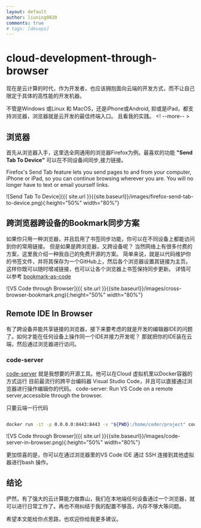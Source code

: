 ```yaml
---
layout: default
author: liuning0820
comments: true
# tags: [devops]
---
```


# cloud-development-through-browser

现在是云计算的时代，作为开发者，也应该拥抱面向云端的开发方式，而不让自己限定于具体的高性能的开发机器。

不管是Windows 或Linux 和 MacOS，还是iPhone或Android, 抑或是iPad，都支持浏览器，浏览器就是云开发的最佳终端入口。
且看我的实践。
<! --more-- >

## 浏览器

首先从浏览器入手，这里选全网通用的浏览器Firefox为例。最喜欢的功能 **"Send Tab To Device"** 可以在不同设备间同步,接力链接。

Firefox's Send Tab feature lets you send pages to and from your computer, iPhone or iPad, so you can continue browsing wherever you are. You will no longer have to text or email yourself links.

![Send Tab To Device]({{ site.url }}{{site.baseurl}}/images/firefox-send-tab-to-device.png){:height="50%" width="80%"}

## 跨浏览器跨设备的Bookmark同步方案

如果你只用一种浏览器，并且启用了书签同步功能，你可以在不同设备上都能访问到你的常用链接。
但是如果是跨浏览器，又跨设备呢？ 当然网络上有很多付费的方案，这里我介绍一种我自己的免费开源的方案。
简单来说，就是以代码维护你的书签文件，并将其保存为一个GitHub上，然后各个浏览器设置其链接为主页。这样你既可以随时增减链接，也可以让各个浏览器上书签保持同步更新。 详情可以参考 [bookmark-as-code](https://github.com/liuning0820/bookmark-as-code)

![VS Code through Browser]({{ site.url }}{{site.baseurl}}/images/cross-browser-bookmark.png){:height="50%" width="80%"}

## Remote IDE In Browser

有了跨设备并能共享链接的浏览器，接下来要考虑的就是开发的编辑器IDE的问题了。如何才能在任何设备上操作同一个IDE并接力开发呢？
那就把你的IDE装在云端，然后通过浏览器进行访问。

### code-server

[code-server](https://github.com/cdr/code-server) 就是我想要的开源工具。他可以在Cloud 虚拟机里以Docker容器的方式运行
目前最流行的跨平台编码器 Visual Studio Code，并且可以直接通过浏览器进行操作编辑你的代码。
code-server: Run VS Code on a remote server,accessible through the browser.

只要云端一行代码

```sh

docker run -it -p 0.0.0.0:8443:8443 -v "${PWD}:/home/coder/project" codercom/code-server --allow-http --no-auth

```

![VS Code through Browser]({{ site.url }}{{site.baseurl}}/images/code-server-in-browser.png){:height="50%" width="80%"}

更加惊喜的是，你可以在通过浏览器里的VS Code IDE 通过 SSH 连接到其他虚拟器进行bash 操作。

## 结论

俨然，有了强大的云计算能力做靠山，我们在本地端任何设备通过一个浏览器，就可以进行日常工作了。再也不用纠结于我的配置不够高，内存不够大等问题。

希望本文能给你点思路，也欢迎你给我更多建议。
